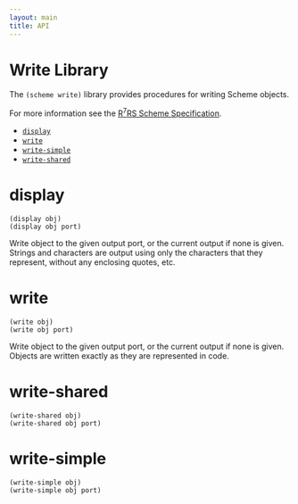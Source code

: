 ```yaml
---
layout: main
title: API
---
```


# Write Library

The `(scheme write)` library provides procedures for writing Scheme objects.

For more information see the [R<sup>7</sup>RS Scheme Specification](../../r7rs.pdf).

- [`display`](#display)
- [`write`](#write)
- [`write-simple`](#write-simple)
- [`write-shared`](#write-shared)

# display

    (display obj)
    (display obj port)

Write object to the given output port, or the current output if none is given. Strings and characters are output using only the characters that they represent, without any enclosing quotes, etc.

# write

    (write obj)
    (write obj port)

Write object to the given output port, or the current output if none is given. Objects are written exactly as they are represented in code.


# write-shared

    (write-shared obj)
    (write-shared obj port)

# write-simple

    (write-simple obj)
    (write-simple obj port)
